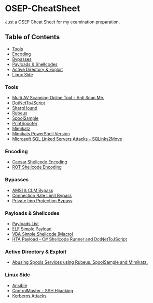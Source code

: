 # OSEP-CheatSheet
Just a OSEP Cheat Sheet for my examination preparation.

## Table of Contents

* [Tools](#Tools)
* [Encoding](#Encoding)
* [Bypasses](#Bypasses)
* [Payloads & Shellcodes](#PS)
* [Active Directory & Exploit](#AD)
* [Linux Side](#Linux)

### Tools<a name="Tools"></a>

* <a href="https://antiscan.me/">Multi AV Scanning Online Tool - Anti Scan Me.</a>
* <a href="https://github.com/tyranid/DotNetToJScript">DotNetToJScript</a>
* <a href="https://github.com/BloodHoundAD/BloodHound/blob/master/Collectors/SharpHound.ps1">SharpHound</a>
* <a href="https://github.com/GhostPack/Rubeus">Rubeus</a>
* <a href="https://github.com/leechristensen/SpoolSample">SpoolSample</a>
* <a href="https://github.com/itm4n/PrintSpoofer">PrintSpoofer</a>
* <a href="https://github.com/gentilkiwi/mimikatz/wiki">Mimikatz</a>
* <a href="https://github.com/PowerShellMafia/PowerSploit/blob/master/Exfiltration/Invoke-Mimikatz.ps1">Mimikats PowerShell Version</a>
* <a href="https://github.com/v0lk3n/SQLinks2Move">Microsoft SQL Linked Servers Attacks - SQLinks2Move</a>

### Encoding<a name="Encoding"></a>

* <a href="https://github.com/V0lk3n/OSEP-CheatSheet/blob/main/Encoders/Caesar%20Shellcode%20Encoder">Caesar Shellcode Encoding</a>
* <a href="https://github.com/V0lk3n/OSEP-CheatSheet/blob/main/Encoders/ROT%20Shellcode%20Encoder">ROT Shellcode Encoding</a>

### Bypasses<a name="Bypasses"></a>

* <a href="https://github.com/V0lk3n/OSEP-CheatSheet/blob/main/Bypasses/AMSI-CLM-Bypass/amsi-clm-bypass.md">AMSI & CLM Bypass</a>
* <a href="https://github.com/V0lk3n/OSEP-CheatSheet/blob/main/Bypasses/ConnectionRateLimit/Bypass-ConnectionLimit.md">Connection Rate Limit Bypass</a>
* <a href="https://github.com/V0lk3n/OSEP-CheatSheet/blob/main/Bypasses/Escaping-Private_tmp_Protection.md">Private tmp Protection Bypass</a>

### Payloads & Shellcodes<a name="PS"></a>

* <a href="https://github.com/V0lk3n/OSEP-CheatSheet/blob/main/Payloads/Payloads-List.md">Payloads List</a>
* <a href="https://github.com/V0lk3n/OSEP-CheatSheet/blob/main/Payloads/ELF-SimplePayload.md">ELF Simple Payload</a>
* <a href="https://github.com/V0lk3n/OSEP-CheatSheet/blob/main/Payloads/VBA-SimpleMacro.md">VBA Simple Shellcode (Macro)</a>
* <a href="https://github.com/V0lk3n/OSEP-CheatSheet/blob/main/Payloads/HTA-Payload.md">HTA Payload - C# Shellcode Runner and DotNetToJScript</a>

### Active Directory & Exploit<a name="AD"></a>

* <a href="https://github.com/V0lk3n/OSEP-CheatSheet/blob/main/ActiveDirectoryAndExploit/AbusingSpoolsService.md">Abusing Spools Services using Rubeus, SpoolSample and Mimikatz.</a>

### Linux Side<a name="Linux"></a>

* <a href="https://github.com/V0lk3n/OSEP-CheatSheet/blob/main/LinuxSide/Ansible.md">Ansible</a>
* <a href="https://github.com/V0lk3n/OSEP-CheatSheet/blob/main/LinuxSide/ControlMaster-SSH_Hijacking.md">ControlMaster - SSH Hijacking</a>
* <a href="https://github.com/V0lk3n/OSEP-CheatSheet/blob/main/LinuxSide/Kerberos-Attacks.md">Kerberos Attacks</a>
